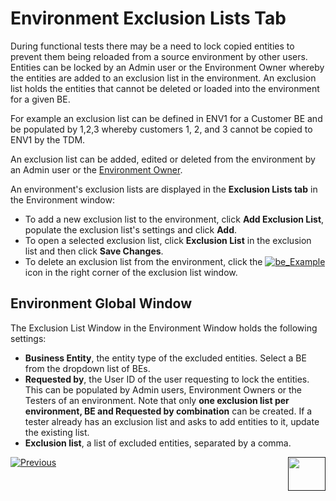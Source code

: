 # Environment Exclusion Lists Tab

During functional tests there may be a need to lock copied entities to prevent them being reloaded from a source environment by other users. Entities can be locked by an Admin user or the Environment Owner whereby the entities are added to an exclusion list in the environment.  An exclusion list holds the entities that cannot be deleted or loaded into the environment for a given BE. 

For example an exclusion list can be defined in ENV1 for a Customer BE and be populated by 1,2,3 whereby customers 1, 2, and 3 cannot be copied to ENV1 by the TDM. 

An exclusion list can be added, edited or deleted from the environment by an Admin user or the [Environment Owner](08_environment_window_general_information.md#environment-owners).  

An environment's exclusion lists are displayed in the **Exclusion Lists tab** in the Environment window:

- To add a new exclusion list to the environment, click **Add Exclusion List**, populate the exclusion list's settings and click **Add**.
- To open a selected exclusion list, click **Exclusion List** in the exclusion list and then click **Save Changes**. 
- To delete an exclusion list from the environment, click the [![be_Example](https://github.com/k2view-academy/K2View-Academy/raw/Academy_6.4_TDM/articles/TDM/tdm_gui/images/delete_icon.png)](https://github.com/k2view-academy/K2View-Academy/blob/Academy_6.4_TDM/articles/TDM/tdm_gui/images/delete_icon.png) icon in the right corner of the exclusion list window. 

## Environment Global Window 

The Exclusion List Window in the Environment Window holds the following settings:

- **Business Entity**,  the entity type of the excluded entities. Select a BE from the dropdown list of BEs. 
- **Requested by**, the User ID of the user requesting to lock the entities. This can be populated by Admin users, Environment Owners or the Testers of an environment. Note that only **one exclusion list per environment, BE and Requested by combination** can be created. If a tester already has an exclusion list and asks to add entities to it, update the existing list.
- **Exclusion list**, a list of excluded entities, separated by a comma. 



 [![Previous](/articles/images/Previous.png)](12_environment_globals_tab)[<img align="right" width="60" height="54" src="/articles/images/Next.png">]()

